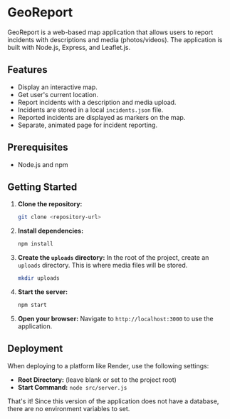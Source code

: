 # GeoReport

GeoReport is a web-based map application that allows users to report incidents with descriptions and media (photos/videos). The application is built with Node.js, Express, and Leaflet.js.

## Features

*   Display an interactive map.
*   Get user's current location.
*   Report incidents with a description and media upload.
*   Incidents are stored in a local `incidents.json` file.
*   Reported incidents are displayed as markers on the map.
*   Separate, animated page for incident reporting.

## Prerequisites

*   Node.js and npm

## Getting Started

1.  **Clone the repository:**
    ```bash
    git clone <repository-url>
    ```

2.  **Install dependencies:**
    ```bash
    npm install
    ```

3.  **Create the `uploads` directory:**
    In the root of the project, create an `uploads` directory. This is where media files will be stored.
    ```bash
    mkdir uploads
    ```

4.  **Start the server:**
    ```bash
    npm start
    ```

5.  **Open your browser:**
    Navigate to `http://localhost:3000` to use the application.

## Deployment

When deploying to a platform like Render, use the following settings:

*   **Root Directory:** (leave blank or set to the project root)
*   **Start Command:** `node src/server.js`

That's it! Since this version of the application does not have a database, there are no environment variables to set.
